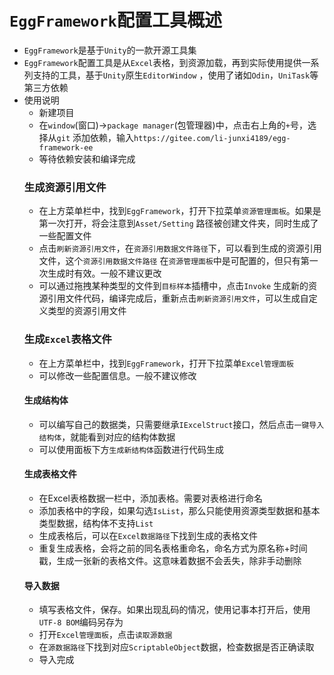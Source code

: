 # `EggFramework`配置工具概述

+ `EggFramework`是基于`Unity`的一款开源工具集
+ `EggFramework`配置工具是从`Excel`表格，到资源加载，再到实际使用提供一系列支持的工具，基于`Unity`原生`EditorWindow`
  ，使用了诸如`Odin`，`UniTask`等第三方依赖
+ 使用说明
    + 新建项目
    + 在`window`(窗口)->`package manager`(包管理器)中，点击右上角的`+`号，选择从`git`
      添加依赖，输入`https://gitee.com/li-junxi4189/egg-framework-ee`
    + 等待依赖安装和编译完成
  ### 生成资源引用文件
    + 在上方菜单栏中，找到`EggFramework`，打开下拉菜单`资源管理面板`。如果是第一次打开，将会注意到`Asset/Setting`
      路径被创建文件夹，同时生成了一些配置文件
    + 点击`刷新资源引用文件`，在`资源引用数据文件路径`下，可以看到生成的资源引用文件，这个`资源引用数据文件路径`
      在`资源管理面板`中是可配置的，但只有第一次生成时有效。一般不建议更改
    + 可以通过拖拽某种类型的文件到`目标样本`插槽中，点击`Invoke`
      生成新的资源引用文件代码，编译完成后，重新点击`刷新资源引用文件`，可以生成自定义类型的资源引用文件
  ### 生成`Excel`表格文件
    + 在上方菜单栏中，找到`EggFramework`，打开下拉菜单`Excel管理面板`
    + 可以修改一些配置信息。一般不建议修改
  #### 生成结构体
    + 可以编写自己的数据类，只需要继承`IExcelStruct`接口，然后点击`一键导入结构体`，就能看到对应的结构体数据
    + 可以使用面板下方`生成新结构体`函数进行代码生成
  #### 生成表格文件
    + 在Excel表格数据一栏中，添加表格。需要对表格进行命名
    + 添加表格中的字段，如果勾选`IsList`，那么只能使用资源类型数据和基本类型数据，结构体不支持`List`
    + 生成表格后，可以在`Excel数据路径`下找到生成的表格文件
    + 重复生成表格，会将之前的同名表格重命名，命名方式为原名称+时间戳，生成一张新的表格文件。这意味着数据不会丢失，除非手动删除
  #### 导入数据
    + 填写表格文件，保存。如果出现乱码的情况，使用记事本打开后，使用`UTF-8 BOM`编码另存为
    + 打开`Excel管理面板`，点击`读取源数据`
    + 在`源数据路径`下找到对应`ScriptableObject`数据，检查数据是否正确读取
    + 导入完成
